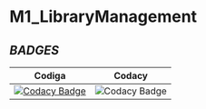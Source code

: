 # M1_LibraryManagement

## _BADGES_
|Codiga|Codacy|
|:--:|:--:|
|[![Codacy Badge](https://app.codacy.com/project/badge/Grade/dd7ecc9f87194789be9b6e93d390b327)](https://www.codacy.com/gh/sachinr24/M1_LibraryManagement/dashboard?utm_source=github.com&amp;utm_medium=referral&amp;utm_content=sachinr24/M1_LibraryManagement&amp;utm_campaign=Badge_Grade)|![Codacy Badge](https://api.codiga.io/project/32241/score/svg)|

